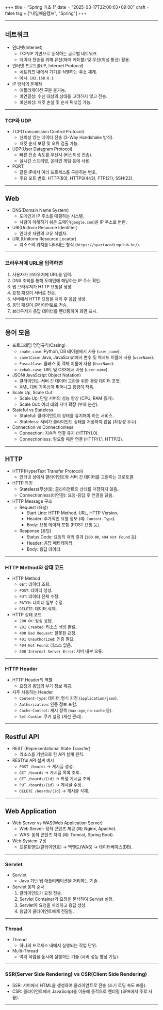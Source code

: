+++
title = "Spring 기초 1"
date = "2025-03-17T22:00:03+09:00"
draft = false
tag = ["내일배움캠프", "Spring"]
+++

---

## 네트워크
- 인터넷(Internet)
  - TCP/IP 기반으로 동작하는 글로벌 네트워크.
  - 데이터 전송을 위해 유선(해저 케이블) 및 무선(위성 통신) 활용.
- 인터넷 프로토콜(IP, Internet Protocol)
  - 네트워크 내에서 기기를 식별하는 주소 체계.
  - 예시: `192.168.0.1`
- IP 방식의 문제점
  - 애플리케이션 구분 불가능.
  - 비연결성: 수신 대상의 상태를 고려하지 않고 전송.
  - 비신뢰성: 패킷 손실 및 순서 뒤섞임 가능.

---

### TCP와 UDP
- TCP(Transmission Control Protocol)
  - 신뢰성 있는 데이터 전송 (3-Way Handshake 방식).
  - 패킷 순서 보장 및 오류 검출 가능.
- UDP(User Datagram Protocol)
  - 빠른 전송 속도를 우선시 (비신뢰성 전송).
  - 실시간 스트리밍, 온라인 게임 등에 사용.
- PORT
  - 같은 IP에서 여러 프로세스를 구분하는 번호.
  - 주요 포트 번호: HTTP(80), HTTPS(443), FTP(21), SSH(22).

---

## Web
- DNS(Domain Name System)
  - 도메인과 IP 주소를 매핑하는 시스템.
  - 사람이 이해하기 쉬운 도메인(`google.com`)을 IP 주소로 변환.
- URI(Uniform Resource Identifier)
  - 인터넷 자원의 고유 식별자.
- URL(Uniform Resource Locator)
  - 리소스의 위치를 나타내는 형식 (`https://spartacodingclub.kr/`).

---

### 브라우저에 URL을 입력하면
1. 사용자가 브라우저에 URL을 입력.
2. DNS 조회를 통해 도메인에 해당하는 IP 주소 확인.
3. 웹 브라우저가 HTTP 요청을 생성.
4. 요청 패킷이 서버로 전송.
5. 서버에서 HTTP 요청을 처리 후 응답 생성.
6. 응답 패킷이 클라이언트로 전송.
7. 브라우저가 응답 데이터를 렌더링하여 화면 표시.

---

## 용어 모음
- 프로그래밍 명명규칙(Casing)
  - `snake_case`: Python, DB 테이블에서 사용 (`user_name`).
  - `camelCase`: Java, JavaScript에서 변수 및 메서드 이름에 사용 (`userName`).
  - `PascalCase`: 클래스 및 객체 이름에 사용 (`UserName`).
  - `kebab-case`: URL 및 CSS에서 사용 (`user-name`).
- JSON(JavaScript Object Notation)
  - 클라이언트-서버 간 데이터 교환을 위한 경량 데이터 포맷.
  - XML 대비 가독성이 뛰어나고 용량이 작음.
- Scale Up, Scale Out
  - Scale Up: 단일 서버의 성능 향상 (CPU, RAM 증가).
  - Scale Out: 여러 대의 서버 확장 (부하 분산).
- Stateful vs Stateless
  - Stateful: 클라이언트의 상태를 유지해야 하는 서비스.
  - Stateless: 서버가 클라이언트 상태를 저장하지 않음 (확장성 우수).
- Connection vs Connectionless
  - Connection: 지속적 연결 유지 (HTTP/1.0).
  - Connectionless: 필요할 때만 연결 (HTTP/1.1, HTTP/2).

---

## HTTP
- HTTP(HyperText Transfer Protocol)
  - 인터넷 상에서 클라이언트와 서버 간 데이터를 교환하는 프로토콜.
- HTTP 특징
  - Stateless(무상태): 클라이언트의 상태를 저장하지 않음.
  - Connectionless(비연결): 요청-응답 후 연결을 끊음.
- HTTP Message 구조
  - Request (요청)
    - Start Line: HTTP Method, URL, HTTP Version.
    - Header: 추가적인 요청 정보 (예: `Content-Type`).
    - Body: 요청 데이터 포함 (POST 요청 등).
  - Response (응답)
    - Status Code: 요청의 처리 결과 (`200 OK`, `404 Not Found` 등).
    - Header: 응답 메타데이터.
    - Body: 응답 데이터.

---

### HTTP Method와 상태 코드
- HTTP Method
  - `GET`: 데이터 조회.
  - `POST`: 데이터 생성.
  - `PUT`: 데이터 전체 수정.
  - `PATCH`: 데이터 일부 수정.
  - `DELETE`: 데이터 삭제.
- HTTP 상태 코드
  - `200 OK`: 정상 응답.
  - `201 Created`: 리소스 생성 완료.
  - `400 Bad Request`: 잘못된 요청.
  - `401 Unauthorized`: 인증 필요.
  - `404 Not Found`: 리소스 없음.
  - `500 Internal Server Error`: 서버 내부 오류.

---

### HTTP Header
- HTTP Header의 역할
  - 요청과 응답의 부가 정보 제공.
- 자주 사용하는 Header
  - `Content-Type`: 데이터 형식 지정 (`application/json`).
  - `Authorization`: 인증 정보 포함.
  - `Cache-Control`: 캐시 정책 (`max-age`, `no-cache` 등).
  - `Set-Cookie`: 쿠키 설정 (세션 관리).

---

## Restful API
- REST (Representational State Transfer)
  - 리소스를 기반으로 한 API 설계 원칙.
- RESTful API 설계 예시
  - `POST /boards` → 게시글 생성.
  - `GET /boards` → 게시글 목록 조회.
  - `GET /boards/{id}` → 특정 게시글 조회.
  - `PUT /boards/{id}` → 게시글 수정.
  - `DELETE /boards/{id}` → 게시글 삭제.

---

## Web Application
- Web Server vs WAS(Web Application Server)
  - Web Server: 정적 콘텐츠 제공 (예: Nginx, Apache).
  - WAS: 동적 콘텐츠 처리 (예: Tomcat, Spring Boot).
- Web System 구성
  - 프론트엔드(클라이언트) → 백엔드(WAS) → 데이터베이스(DB).

---

### Servlet
- Servlet
  - Java 기반 웹 애플리케이션을 처리하는 기술.
- Servlet 동작 순서
  1. 클라이언트가 요청 전송.
  2. Servlet Container가 요청을 분석하여 Servlet 실행.
  3. Servlet이 요청을 처리하고 응답 생성.
  4. 응답이 클라이언트에게 전달됨.

---

### Thread
- Thread
  - 하나의 프로세스 내에서 실행되는 작업 단위.
- Multi-Thread
  - 여러 작업을 동시에 실행하는 기술 (서버 성능 향상 가능).

---

### SSR(Server Side Rendering) vs CSR(Client Side Rendering)
- SSR: 서버에서 HTML을 생성하여 클라이언트로 전송 (초기 로딩 속도 빠름).
- CSR: 클라이언트에서 JavaScript를 이용해 동적으로 렌더링 (SPA에서 주로 사용).

---